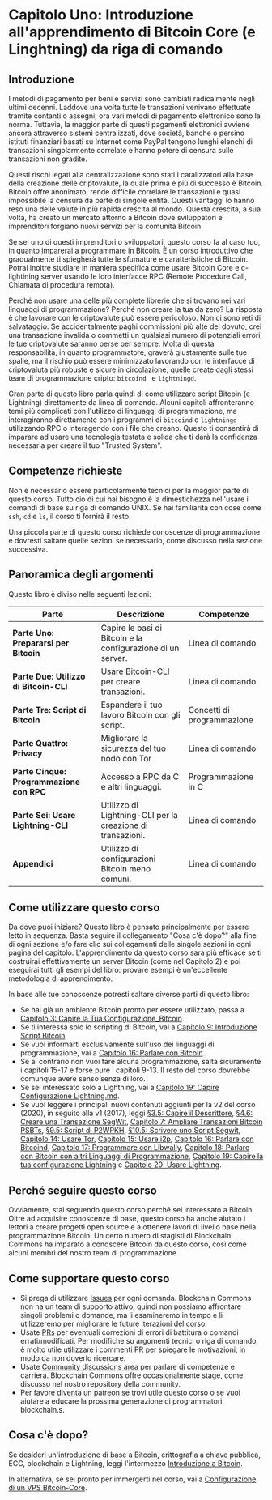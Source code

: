 # Capitolo Uno: Introduzione all'apprendimento di Bitcoin Core (e Linghtning) da riga di comando

## Introduzione

I metodi di pagamento per beni e servizi sono cambiati radicalmente negli ultimi decenni. Laddove una volta tutte le transazioni venivano effettuate tramite contanti o assegni, ora vari metodi di pagamento elettronico sono la norma. Tuttavia, la maggior parte di questi pagamenti elettronici avviene ancora attraverso sistemi centralizzati, dove società, banche o persino istituti finanziari basati su Internet come PayPal tengono lunghi elenchi di transazioni singolarmente correlate e hanno potere di censura sulle transazioni non gradite.

Questi rischi legati alla centralizzazione sono stati i catalizzatori alla base della creazione delle criptovalute, la quale prima e più di successo è Bitcoin. Bitcoin offre anonimato, rende difficile correlare le transazioni e quasi impossibile la censura da parte di singole entità. Questi vantaggi lo hanno reso una delle valute in più rapida crescita al mondo. Questa crescita, a sua volta, ha creato un mercato attorno a Bitcoin dove sviluppatori e imprenditori forgiano nuovi servizi per la comunità Bitcoin.

Se sei uno di questi imprenditori o sviluppatori, questo corso fa al caso tuo, in quanto imparerai a programmare in Bitcoin. È un corso introduttivo che gradualmente ti spiegherà tutte le sfumature e caratteristiche di Bitcoin. Potrai inoltre studiare in maniera specifica come usare Bitcoin Core e c-lightining server usando le loro interfacce RPC (Remote Procedure Call, Chiamata di procedura remota).

Perché non usare una delle più complete librerie che si trovano nei vari linguaggi di programmazione? Perché non creare la tua da zero? La risposta è che lavorare con le criptovalute può essere pericoloso. Non ci sono reti di salvataggio. Se accidentalmente paghi commissioni più alte del dovuto, crei una transazione invalida o commetti un qualsiasi numero di potenziali errori, le tue criptovalute saranno perse per sempre. Molta di questa responsabilità, in quanto programmatore, graverà giustamente sulle tue spalle, ma il rischio può essere minimizzato lavorando con le interfacce di criptovaluta più robuste e sicure in circolazione, quelle create dagli stessi team di programmazione cripto: ``bitcoind `` e ``lightningd``.

Gran parte di questo libro parla quindi di come utilizzare script Bitcoin (e Lightning) direttamente da linea di comando. Alcuni capitoli affronteranno temi più complicati con l'utilizzo di linguaggi di programmazione, ma interagiranno direttamente con i programmi di ``bitcoind`` e ``lightningd`` utilizzando RPC o interagendo con i file che creano. Questo ti consentirà di imparare ad usare una tecnologia testata e solida che ti darà la confidenza necessaria per creare il tuo "Trusted System".

## Competenze richieste

Non è necessario essere particolarmente tecnici per la maggior parte di questo corso. Tutto ciò di cui hai bisogno è la dimestichezza nell'usare i comandi di base su riga di comando UNIX. Se hai familiarità con cose come `ssh`, `cd` e `ls`, il corso ti fornirà il resto.

Una piccola parte di questo corso richiede conoscenze di programmazione e dovresti saltare quelle sezioni se necessario, come discusso nella sezione successiva.

## Panoramica degli argomenti

Questo libro è diviso nelle seguenti lezioni:

| Parte | Descrizione | Competenze |
|-------|---------|---------|
| **Parte Uno: Prepararsi per Bitcoin** | Capire le basi di Bitcoin e la configurazione di un server. | Linea di comando | 
| **Parte Due: Utilizzo di Bitcoin-CLI** | Usare Bitcoin-CLI per creare transazioni. | Linea di comando |
| **Parte Tre: Script di Bitcoin** | Espandere il tuo lavoro Bitcoin con gli script. | Concetti di programmazione |
| **Parte Quattro: Privacy** | Migliorare la sicurezza del tuo nodo con Tor | Linea di comando |
| **Parte Cinque: Programmazione con RPC** | Accesso a RPC da C e altri linguaggi. | Programmazione in C |
| **Parte Sei: Usare Lightning-CLI** | Utilizzo di Lightning-CLI per la creazione di transazioni. | Linea di comando |
| **Appendici** | Utilizzo di configurazioni Bitcoin meno comuni. | Linea di comando |

## Come utilizzare questo corso

Da dove puoi iniziare? Questo libro è pensato principalmente per essere letto in sequenza. Basta seguire il collegamento "Cosa c'è dopo?" alla fine di ogni sezione e/o fare clic sui collegamenti delle singole sezioni in ogni pagina del capitolo. L'apprendimento da questo corso sarà più efficace se ti costruirai effettivamente un server Bitcoin (come nel Capitolo 2) e poi eseguirai tutti gli esempi del libro: provare esempi è un'eccellente metodologia di apprendimento.

In base alle tue conoscenze potresti saltare diverse parti di questo libro:

* Se hai già un ambiente Bitcoin pronto per essere utilizzato, passa a [Capitolo 3: Capire la Tua Configurazione_Bitcoin](03_0_Capire_la_Tua_Configurazione_Bitcoin.md).
* Se ti interessa solo lo scripting di Bitcoin, vai a [Capitolo 9: Introduzione Script Bitcoin](09_0_Introduzione_Script_Bitcoin.md).
* Se vuoi informarti esclusivamente sull'uso dei linguaggi di programmazione, vai a [Capitolo 16: Parlare con Bitcoin](16_0_Parlare_con_Bitcoind.md).
* Se al contrario non vuoi fare alcuna programmazione, salta sicuramente i capitoli 15-17 e forse pure i capitoli 9-13. Il resto del corso dovrebbe comunque avere senso senza di loro.
* Se sei interessato solo a Lightning, vai a [Capitolo 19: Capire Configurazione Lightning.md](19_0_Capire_Configurazione_Lightning.md).
* Se vuoi leggere i principali nuovi contenuti aggiunti per la v2 del corso (2020), in seguito alla v1 (2017), leggi [§3.5: Capire il Descrittore](03_5_Capire_il_Descrittore.md), [§4.6: Creare una Transazione SegWit](04_6_Creare_una_Transazione_Segwit.md), [Capitolo 7: Ampliare Transazioni Bitcoin PSBTs](07_0_Ampliare_Transazioni_Bitcoin_PSBTs.md), [§9.5: Script di P2WPKH](09_5_Script_di_P2WPKH.md), [§10.5: Scrivere uno Script Segwit](10_5_Scrivere_uno_Script_Segwit.md), [Capitolo 14: Usare Tor](14_0_Usare_Tor.md), [Capitolo 15: Usare i2p](15_0_Usare_i2p.md), [Capitolo 16: Parlare con Bitcoind](16_0_Parlare_con_Bitcoind.md), [Capitolo 17: Programmare con Libwally](17_0_Programmare_con_Libwally.md), [Capitolo 18: Parlare con Bitcoin con altri Linguaggi di Programmazione](18_0_Parlare_con_Bitcoind_Altro.md), [Capitolo 19: Capire la tua configurazione Lightning](19_0_Capire_Configurazione_Lightning.md) e [Capitolo 20: Usare Lightning](20_0_Usare_Lightning.md).

## Perché seguire questo corso

Ovviamente, stai seguendo questo corso perché sei interessato a Bitcoin. Oltre ad acquisire conoscenze di base, questo corso ha anche aiutato i lettori a creare progetti open source e a ottenere lavori di livello base nella programmazione Bitcoin. Un certo numero di stagisti di Blockchain Commons ha imparato a conoscere Bitcoin da questo corso, così come alcuni membri del nostro team di programmazione.

## Come supportare questo corso

* Si prega di utilizzare [Issues](https://github.com/BlockchainCommons/Learning-Bitcoin-from-the-Command-Line/issues) per ogni domanda. Blockchain Commons non ha un team di supporto attivo, quindi non possiamo affrontare singoli problemi o domande, ma li esamineremo in tempo e li utilizzeremo per migliorare le future iterazioni del corso.
* Usate [PRs](https://github.com/BlockchainCommons/Learning-Bitcoin-from-the-Command-Line/pulls) per eventuali correzioni di errori di battitura o comandi errati/modificati. Per modifiche su argomenti tecnici o riga di comando, è molto utile utilizzare i commenti PR per spiegare le motivazioni, in modo da non doverlo ricercare.
* Usate [Community discussions area](https://github.com/BlockchainCommons/Community/discussions) per parlare di competenze e carriera. Blockchain Commons offre occasionalmente stage, come discusso nel nostro repository della community.
* Per favore [diventa un patreon](https://github.com/sponsors/BlockchainCommons) se trovi utile questo corso o se vuoi aiutare a educare la prossima generazione di programmatori blockchain.s.

## Cosa c'è dopo?

Se desideri un'introduzione di base a Bitcoin, crittografia a chiave pubblica, ECC, blockchain e Lightning, leggi l'intermezzo [Introduzione a Bitcoin](01_1_Introduzione_a_Bitcoin.md). 

In alternativa, se sei pronto per immergerti nel corso, vai a [Configurazione di un VPS Bitcoin-Core](02_0_Configurazione_di_un_Bitcoin-Core_VPS.md).
